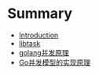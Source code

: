 # Summary

* [Introduction](README.md)
* [libtask](libtask.md)
* [golang并发原理](golangbing-fa-yuan-li.md)
* [Go并发模型的实现原理](gobing-fa-mo-xing-de-shi-xian-yuan-li.md)

